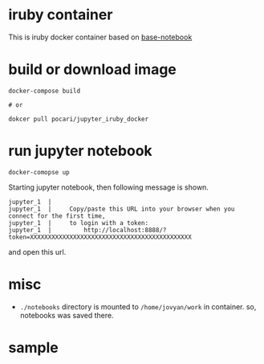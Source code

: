 # iruby container

This is iruby docker container based on [base-notebook](https://github.com/jupyter/docker-stacks/tree/master/base-notebook)

# build or download image

```
docker-compose build

# or

dokcer pull pocari/jupyter_iruby_docker
```

# run jupyter notebook

```
docker-comopse up
```

Starting jupyter notebook, then following message is shown.

```
jupyter_1  |
jupyter_1  |     Copy/paste this URL into your browser when you connect for the first time,
jupyter_1  |     to login with a token:
jupyter_1  |         http://localhost:8888/?token=XXXXXXXXXXXXXXXXXXXXXXXXXXXXXXXXXXXXXXXXXXXXX
```

and open this url.

# misc

- `./notebooks` directory is mounted to `/home/jovyan/work` in container. so, notebooks was saved there.


# sample


